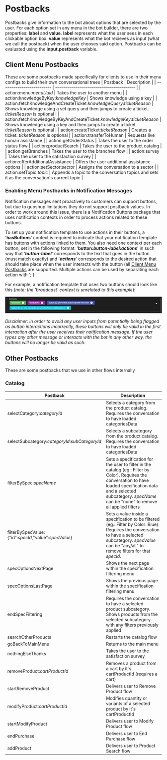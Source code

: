 # Postbacks

Postbacks give information to the bot about options that are selected by the user. For each option set in any menu in the bot builder, there are two properties: **label** and **value**. **label** represents what the user sees in each clickable option box. **value** represents what the bot recieves as input (what we call the postback) when the user chooses said option. Postbacks can be evaluated using the **input.postback** variable.

## Client Menu Postbacks
These are some postbacks made specifically for clients to use in their menu configs to build their own conversational trees
 | Postback                   | Description                              |
 | -------------------------  | ---------------------------------------- |
 | action:menu:_menuUuid_     | Takes the user to another menu           |
 | action:knowledgeByKey:_knowledgeKey_                 | Shows knowledge using a key                                   |
 | action:fetchKnowledgeAndCreateTicket:_knowledgeQuery_:_ticketReason_ | Shows knowledge using a set query and then jumps to create a ticket. _ticketReason_ is optional |
 | action:fetchKnowledgeByKeyAndCreateTicket:_knowledgeKey_:_ticketReason_ | Shows knowledge using a key and then jumps to create a ticket. _ticketReason_ is optional |
 | action:createTicket:_ticketReason_ | Creates a ticket. _ticketReason_ is optional |
 | action:transferToHuman | Requests live human assistance |
 | action:getOrderStatus | Takes the user to the order status flow |
 | action:productSearch | Takes the user to the product catalog |
 | action:getBranches | Takes the user to the branches flow |
 | action:survey | Takes the user to the satisfaction survey |
 | action:offerAdditionalAssistance | Offers the user additional assistance options |
 | action:setSector:_sector_ | Assigns the conversation to a sector |
 | action:setTopic:_topic_ | Appends a topic to the conversation topics and sets it as the conversation's current topic |

### Enabling Menu Postbacks in Notification Messages
Notification messages sent proactively to customers can support buttons, but due to gupshup limitations they do not support postback values. In order to work around this issue, there is a Notification Buttons package that uses notification contexts in order to process actions related to these buttons.

To set up your notification template to use actions in their buttons, a '**hasButtons**' context is required to indicate that your notification template has buttons with actions linked to them. You also need one context per each button, set in the following format: '**button:_button-label_:_actions_**' in such way that '**_button-label_**' corresponds to the text that goes in the button (must match exactly) and '**_actions_**' corresponds to the desired action that should take place when the user interacts with the button (all [Client Menu Postbacks](#client-menu-postbacks) are supported. Multiple actions can be used by separating each action with ';')

For example, a notification template that uses two buttons should look like this (_note: the 'broadcast' context is unrelated to this example_):

![notification button contexts](/images/botbuilder/postbacks/notification-buttons-contexts.jpg)

_Disclaimer: in order to avoid any user inputs from potentially being flagged as button interactions incorrectly, these buttons will only be valid in the first interaction after the user receives their notification message. If the user types any other message or interacts with the bot in any other way, the buttons will no longer be valid as such._

## Other Postbacks
These are some postbacks that we use in other flows internally
 ### Catalog
 | Postback        | Description   |
 | ---------------  | ------ |
 | selectCategory:_categoryId_     | Selects a category from the product catalog. Requires the conversation to have loaded categoriesData |
 | selectSubcategory:_categoryId_:_subCategoryId_          | Selects a subcategory from the product catalog. Requires the conversation to have loaded categoriesData |
 | filterBySpec:_specName_       | Sets a specification for the user to filter in the catalog (eg.: Filter by Color). Requires the conversation to have loaded specification data and a selected subcategory. _specName_ can be "none" to remove all applied filters |
 | filterBySpecValue:{"id":_specId_,"value":_specValue_} | Sets a value inside a specification to be filtered (eg.: Filter by Color: Blue). Requires the conversation to have a selected subcategory. _specValue_ can be "any/all" to remove filters for that _specId_. |
 | specOptionsNextPage | Shows the next page within the specification filtering menu |
 | specOptionsLastPage | Shows the previous page within the specification filtering menu |
 | endSpecFiltering | Requires the conversation to have a selected product subcategory. Shows products from the selected subcategory with any filters previously applied |
 | searchOtherProducts | Restarts the catalog flow |
 | goBackToMainMenu | Returns to the main menu |
 | nothingElseThanks | Takes the user to the satisfaction survey |
 | removeProduct:_cartProductId_ | Removes a product from a cart by it´s cartProductId (requires a cart) |
 | startRemoveProduct | Delivers user to Remove Product flow | 
 | modifyProduct:_cartProductId_ | Modifies quantity or variants of a selected product by it´s  cartProductId
 | startModifyProduct | Delivers user to Modify Product flow |
 | endPurchase |  Delivers user to End Purchase flow |
 | addProduct | Delivers user to Product Search flow |
